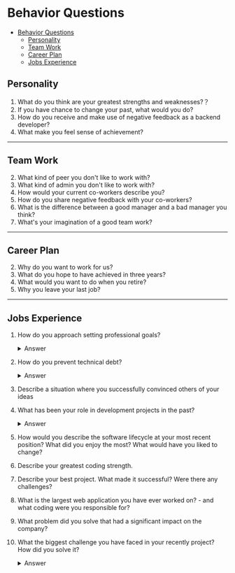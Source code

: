 # Behavior Questions
- [Behavior Questions](#behavior-questions)
  - [Personality](#personality)
  - [Team Work](#team-work)
  - [Career Plan](#career-plan)
  - [Jobs Experience](#jobs-experience)

## Personality
1. What do you think are your greatest strengths and weaknesses?？
2. If you have chance to change your past, what would you do?
3. How do you receive and make use of negative feedback as a backend developer?
4. What make you feel sense of achievement?
---
## Team Work
2. What kind of peer you don't like to work with?
3. What kind of admin you don't like to work with?
4.  How would your current co-workers describe you? 
5.  How do you share negative feedback with your co-workers?
6.  What is the difference between a good manager and a bad manager you think?
7.  What's your imagination of a good team work?
---
## Career Plan
2. Why do you want to work for us? 
3. What do you hope to have achieved in three years?
4. What would you want to do when you retire?
5.  Why you leave your last job?
---
## Jobs Experience
1. How do you approach setting professional goals?
    <details><summary>Answer</summary>
    I image myself in the future, and I think about what I want to do in the future. Then I set goals to achieve my dream.
    </details>
2. How do you prevent technical debt?
    <details><summary>Answer</summary>
    </details>
3. Describe a situation where you successfully convinced others of your ideas
4. What has been your role in development projects in the past?
    <details><summary>Answer</summary>
      Support and discuss system design and database schema design with tech lead. Build the code base for co-worker and write the test code. Support frontend to connect our API services.
    </details>
5.  How would you describe the software lifecycle at your most recent position? What did you enjoy the most? What would have you liked to change?
6.  Describe your greatest coding strength.

7.  Describe your best project. What made it successful? Were there any challenges?
8.  What is the largest web application you have ever worked on? - and what coding were you responsible for?
9.  What problem did you solve that had a significant impact on the company?
10. What the biggest challenge you have faced in your recently project? How did you solve it?
    <details><summary>Answer</summary>
    </details>



